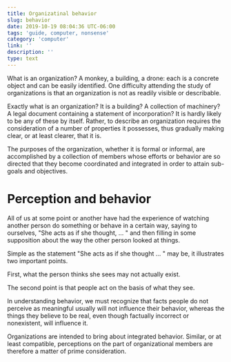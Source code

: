 ```yaml
---
title: Organizatinal behavior 
slug: behavior
date: 2019-10-19 08:04:36 UTC-06:00
tags: 'guide, computer, nonsense'
category: 'computer'
link: ''
description: ''
type: text
---
```

What is an organization? A monkey, a building, a drone: each is a concrete object and can be easily identified. One difficulty attending the study of organizations is that an organization is not as readily visible or describable.

Exactly what is an organization? It is a building? A collection of machinery? A legal document containing a statement of incorporation? It is hardly likely to be any of these by itself. Rather, to describe an organization requires the consideration of a number of properties it possesses, thus gradually making clear, or at least clearer, that it is.

The purposes of the organization, whether it is formal or informal, are accomplished by a collection of members whose efforts or behavior are so directed that they become coordinated and integrated in order to attain sub-goals and objectives.

# Perception and behavior
All of us at some point or another have had the experience of watching another person do something or behave in a certain way, saying to ourselves, "She acts as if she thought, ... " and then filling in some supposition about the way the other person looked at things.

Simple as the statement "She acts as if she thought ... " may be, it illustrates two important points.

First, what the person thinks she sees may not actually exist. 

The second point is that people act on the basis of what they see. 

In understanding behavior, we must recognize that facts people do not perceive as meaningful usually will not influence their behavior, whereas the things they believe to be real, even though factually incorrect or nonexistent, will influence it.

Organizations are intended to bring about integrated behavior. Similar, or at least compatible, perceptions on the part of organizational members are therefore a matter of prime consideration.
